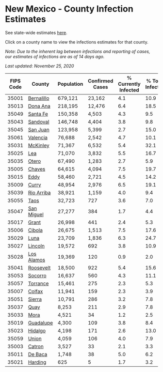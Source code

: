 # New Mexico - County Infection Estimates

See state-wide estimates [here](/infections/us-nm).

Click on a county name to view the infections estimates for that county.

*Note: Due to the inherent lag between infections and reporting of cases, our estimates of infections are as of 14 days ago.*

*Last updated: November 25, 2020*

|   FIPS Code |                   County |   Population |   Confirmed Cases |   % Currently Infected |   % Total Infected |
|-------------|--------------------------|--------------|-------------------|------------------------|--------------------|
|       35001 | [Bernalillo](bernalillo) |      679,121 |            23,162 |                    4.1 |               10.9 |
|       35013 |     [Dona Ana](dona-ana) |      218,195 |            12,476 |                    6.4 |               18.5 |
|       35049 |     [Santa Fe](santa-fe) |      150,358 |             4,503 |                    4.3 |                9.5 |
|       35043 |     [Sandoval](sandoval) |      146,748 |             4,404 |                    3.8 |                9.8 |
|       35045 |     [San Juan](san-juan) |      123,958 |             5,399 |                    2.7 |               15.0 |
|       35061 |     [Valencia](valencia) |       76,688 |             2,542 |                    4.7 |               10.1 |
|       35031 |     [McKinley](mckinley) |       71,367 |             6,532 |                    5.4 |               32.1 |
|       35025 |               [Lea](lea) |       71,070 |             3,832 |                    5.5 |               16.7 |
|       35035 |           [Otero](otero) |       67,490 |             1,283 |                    2.7 |                5.9 |
|       35005 |         [Chaves](chaves) |       64,615 |             4,094 |                    7.5 |               19.7 |
|       35015 |             [Eddy](eddy) |       58,460 |             2,721 |                    4.5 |               14.2 |
|       35009 |           [Curry](curry) |       48,954 |             2,976 |                    6.5 |               19.1 |
|       35039 | [Rio Arriba](rio-arriba) |       38,921 |             1,159 |                    4.0 |                9.4 |
|       35055 |             [Taos](taos) |       32,723 |               727 |                    3.6 |                7.0 |
|       35047 | [San Miguel](san-miguel) |       27,277 |               384 |                    1.7 |                4.4 |
|       35017 |           [Grant](grant) |       26,998 |               441 |                    2.4 |                5.3 |
|       35006 |         [Cibola](cibola) |       26,675 |             1,513 |                    7.5 |               17.6 |
|       35029 |             [Luna](luna) |       23,709 |             1,836 |                    6.3 |               24.7 |
|       35027 |       [Lincoln](lincoln) |       19,572 |               692 |                    3.8 |               10.9 |
|       35028 | [Los Alamos](los-alamos) |       19,369 |               120 |                    0.9 |                2.0 |
|       35041 |   [Roosevelt](roosevelt) |       18,500 |               922 |                    5.4 |               15.6 |
|       35053 |       [Socorro](socorro) |       16,637 |               560 |                    4.3 |               11.1 |
|       35057 |     [Torrance](torrance) |       15,461 |               275 |                    2.3 |                5.3 |
|       35007 |         [Colfax](colfax) |       11,941 |               159 |                    2.3 |                3.9 |
|       35051 |         [Sierra](sierra) |       10,791 |               286 |                    3.2 |                7.8 |
|       35037 |             [Quay](quay) |        8,253 |               211 |                    2.9 |                7.8 |
|       35033 |             [Mora](mora) |        4,521 |                34 |                    1.2 |                2.5 |
|       35019 |   [Guadalupe](guadalupe) |        4,300 |               109 |                    3.8 |                8.4 |
|       35023 |       [Hidalgo](hidalgo) |        4,198 |               171 |                    2.6 |               13.0 |
|       35059 |           [Union](union) |        4,059 |               106 |                    4.0 |                7.9 |
|       35003 |         [Catron](catron) |        3,527 |                33 |                    2.1 |                3.3 |
|       35011 |       [De Baca](de-baca) |        1,748 |                38 |                    5.0 |                6.2 |
|       35021 |       [Harding](harding) |          625 |                 5 |                    1.7 |                3.2 |